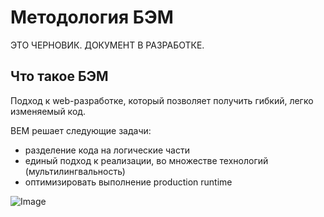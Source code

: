 # Методология БЭМ

ЭТО ЧЕРНОВИК. ДОКУМЕНТ В РАЗРАБОТКЕ.

## Что такое БЭМ

Подход к web-разработке, который позволяет получить гибкий, легко изменяемый код.

BEM решает следующие задачи:

 * разделение кода на логические части
 * единый подход к реализации, во множестве технологий (мультилингвальность)
 * оптимизировать выполнение production runtime

![Image](https://github.com/bem/bem-method/raw/master/images/search.ru.png)
